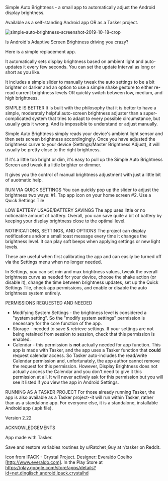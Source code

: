 
Simple Auto Brightness - a small app to automatically adjust the Android display brightness. 

Available as a self-standing Android app OR as a Tasker project.

![simple-auto-brightness-screenshot-2019-10-18-crop](https://user-images.githubusercontent.com/2321668/67133501-b72b3880-f1d2-11e9-92fc-a808abd084da.png)

Is Android's Adaptive Screen Brightness driving you crazy?

Here is a simple replacement app.

It automatically sets display brightness based on ambient light and auto-updates it every few seconds. You can set the update Interval as long or short as you like.

It includes a simple slider to manually tweak the auto settings to be a bit brighter or darker and an option to use a simple shake gesture to either re-read current brightness levels OR quickly switch between low, medium, and high brightness. 

SIMPLE IS BETTER
It is built with the philosophy that it is better to have a simple, moderately helpful auto-screen brightness adjuster than a super-complicated system that tries to adapt to every possible circumstance, but usually gets it wrong. And is impossible to understand or adjust manually.

Simple Auto Brightness simply reads your device's ambient light sensor and then sets screen brightness accordingingly. Once you have adjusted the brightness curve to your device (Settings/Master Brightness Adjust), it will usually be pretty close to the right brightness.

If it's a little too bright or dim, it's easy to pull up the Simple Auto Brightness Screen and tweak it a little brighter or dimmer.

It gives you the control of manual brightness adjustment with just a little bit of auotmatic help.

RUN VIA QUICK SETTINGS
You can quickly pop up the slider to adjust the brightness two ways:
  #1. Tap app icon on your home screen 
  #2. Use a Quick Settings Tile

LOW BATTERY USAGE/BATTERY SAVINGS
The app uses little or no noticeable amount of battery. Overall, you can save quite a bit of battery by keeping your display brightness close to the optimal level.

NOTIFICATIONS, SETTINGS, AND OPTIONS
The project can display notifications and/or a small toast message every time it changes the brightness level. It can play soft beeps when applying settings or new light levels.

These are useful when first calibrating the app and can easily be turned off via the Settings menu when no longer needed.

In Settings, you can set min and max brightness values, tweak the overall brightness curve as needed for your device, choose the shake action (or disable it), change the time between brightness updates, set up the Quick Settings Tile, check app permissions, and enable or disable the auto brightness system entirely. 

PERMISSIONS REQUESTED AND NEEDED
* Modifying System Settings - the brightness level is considered a "system setting". So the "modify system settings" permission is necessary for the core function of the app.
* Storage - needed to save & retrieve settings. If your settings are not being retained from session to session, check that this permission is enabled.
* Calendar - this permission is **not** actually needed for app function. This app is made with Tasker, and the app uses a Tasker function that **could** request calendar access.  So Tasker auto-includes the read/write Calendar permission and, unfortunately, the app author cannot remove the request for this permission. However, Display Brightness does not actually access the Calendar and you don't need to give it this permission at all.  It will never actively ask for this permission but you will see it listed if you view the app in Android Settings.

RUNNING AS A TASKER PROJECT
For those already running Tasker, the app is also available as a Tasker project--it will run within Tasker, rather than as a standalone app.  For everyone else, it is a standalone, installable Android app (.apk file).
 
Version 2.22

ACKNOWLEDGEMENTS

App made with Tasker.

Save and restore variables routines by u/Ratchet_Guy at r/tasker on Reddit.

Icon from IPACK - Crystal Project. Designer: Everaldo Coelho [http://www.everaldo.com]. In the Play Store at https://play.google.com/store/apps/details?id=net.dinglisch.android.ipack.crystalhd
